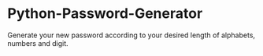 # Python-Password-Generator
Generate your new password according to your desired length of alphabets, numbers and digit. 
